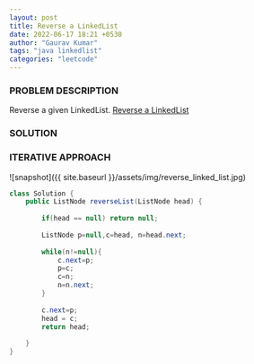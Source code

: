 ```yaml
---
layout: post
title: Reverse a LinkedList
date: 2022-06-17 18:21 +0530
author: "Gaurav Kumar"
tags: "java linkedlist"
categories: "leetcode"
---
```


### PROBLEM DESCRIPTION

Reverse a given LinkedList.  [Reverse a LinkedList](https://leetcode.com/explore/learn/card/linked-list/219/classic-problems/1205/)

### SOLUTION

### ITERATIVE APPROACH

![snapshot]({{ site.baseurl }}/assets/img/reverse_linked_list.jpg)

```java
class Solution {
    public ListNode reverseList(ListNode head) {
        
        if(head == null) return null;
        
        ListNode p=null,c=head, n=head.next;
        
        while(n!=null){
            c.next=p;
            p=c;
            c=n;
            n=n.next;
        }
        
        c.next=p;
        head = c;
        return head;
        
    }
}
```
